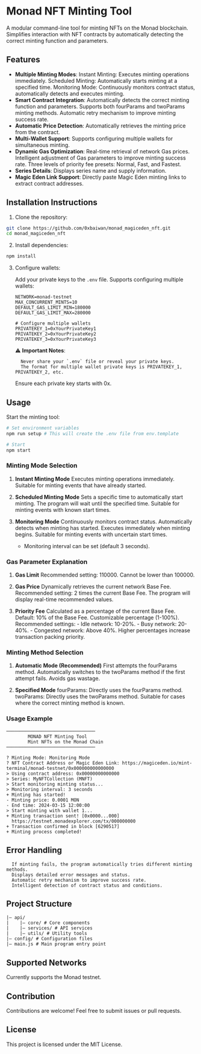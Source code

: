 # Monad NFT Minting Tool

A modular command-line tool for minting NFTs on the Monad blockchain. Simplifies interaction with NFT contracts by automatically detecting the correct minting function and parameters.

## Features

-   **Multiple Minting Modes**:
          Instant Minting: Executes minting operations immediately.
          Scheduled Minting: Automatically starts minting at a specified time.
         Monitoring Mode: Continuously monitors contract status, automatically detects and executes minting.
-   **Smart Contract Integration**:
          Automatically detects the correct minting function and parameters.
          Supports both fourParams and twoParams minting methods.
          Automatic retry mechanism to improve minting success rate.
-   **Automatic Price Detection**: Automatically retrieves the minting price from the contract.
-   **Multi-Wallet Support**: Supports configuring multiple wallets for simultaneous minting.
-   **Dynamic Gas Optimization**:
         Real-time retrieval of network Gas prices.
         Intelligent adjustment of Gas parameters to improve minting success rate.
          Three levels of priority fee presets: Normal, Fast, and Fastest.
-   **Series Details**: Displays series name and supply information.
-   **Magic Eden Link Support**: Directly paste Magic Eden minting links to extract contract addresses.

## Installation Instructions

1.  Clone the repository:

```bash
git clone https://github.com/0xbaiwan/monad_magiceden_nft.git
cd monad_magiceden_nft
```

2.  Install dependencies:

```bash
npm install
```

3.  Configure wallets:

    Add your private keys to the `.env` file. Supports configuring multiple wallets:

    ```
    NETWORK=monad-testnet
    MAX_CONCURRENT_MINTS=10
    DEFAULT_GAS_LIMIT_MIN=180000
    DEFAULT_GAS_LIMIT_MAX=280000

    # Configure multiple wallets
    PRIVATEKEY_1=0xYourPrivateKey1
    PRIVATEKEY_2=0xYourPrivateKey2
    PRIVATEKEY_3=0xYourPrivateKey3
    ```

    ⚠️ **Important Notes**:

          Never share your `.env` file or reveal your private keys.
          The format for multiple wallet private keys is PRIVATEKEY_1, PRIVATEKEY_2, etc.
      Ensure each private key starts with 0x.

## Usage

Start the minting tool:

```bash
# Set environment variables
npm run setup # This will create the .env file from env.template

# Start
npm start
```

### Minting Mode Selection

1.  **Instant Minting Mode**
          Executes minting operations immediately.
          Suitable for minting events that have already started.

2.  **Scheduled Minting Mode**
          Sets a specific time to automatically start minting.
          The program will wait until the specified time.
          Suitable for minting events with known start times.

3.  **Monitoring Mode**
          Continuously monitors contract status.
          Automatically detects when minting has started.
          Executes immediately when minting begins.
          Suitable for minting events with uncertain start times.
    -   Monitoring interval can be set (default 3 seconds).

### Gas Parameter Explanation

1.  **Gas Limit**
          Recommended setting: 110000.
          Cannot be lower than 100000.

2.  **Gas Price**
          Dynamically retrieves the current network Base Fee.
          Recommended setting: 2 times the current Base Fee.
          The program will display real-time recommended values.

3.  **Priority Fee**
          Calculated as a percentage of the current Base Fee.
          Default: 10% of the Base Fee.
          Customizable percentage (1-100%).
          Recommended settings:
        -      Idle network: 10-20%.
        -      Busy network: 20-40%.
        -      Congested network: Above 40%.
          Higher percentages increase transaction packing priority.

### Minting Method Selection

1.  **Automatic Mode (Recommended)**
          First attempts the fourParams method.
          Automatically switches to the twoParams method if the first attempt fails.
          Avoids gas wastage.

2.  **Specified Mode**
          fourParams: Directly uses the fourParams method.
          twoParams: Directly uses the twoParams method.
          Suitable for cases where the correct minting method is known.

### Usage Example

```
─────────────────────────────────
        MONAD NFT Minting Tool
        Mint NFTs on the Monad Chain
─────────────────────────────────

? Minting Mode: Monitoring Mode
? NFT Contract Address or Magic Eden Link: https://magiceden.io/mint-terminal/monad-testnet/0x000000000000000
> Using contract address: 0x00000000000000
> Series: MyNFTCollection (MNFT)
> Start monitoring minting status...
> Monitoring interval: 3 seconds
+ Minting has started!
- Minting price: 0.0001 MON
- End time: 2024-03-15 12:00:00
> Start minting with wallet 1...
+ Minting transaction sent! [0x0000...000]
  https://testnet.monadexplorer.com/tx/000000000
+ Transaction confirmed in block [6290517]
+ Minting process completed!
```

## Error Handling

      If minting fails, the program automatically tries different minting methods.
      Displays detailed error messages and status.
      Automatic retry mechanism to improve success rate.
      Intelligent detection of contract status and conditions.

## Project Structure

```
|— api/
|    |— core/ # Core components
|    |— services/ # API services
|    |— utils/ # Utility tools
|— config/ # Configuration files
|— main.js # Main program entry point
```

## Supported Networks

Currently supports the Monad testnet.

## Contribution

Contributions are welcome! Feel free to submit issues or pull requests.

## License

This project is licensed under the MIT License.
